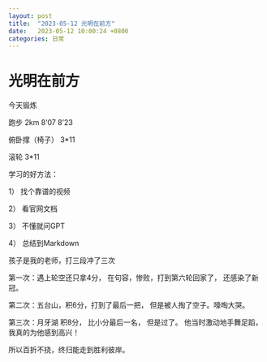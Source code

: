 ```yaml
---
layout: post
title:  "2023-05-12 光明在前方"
date:   2023-05-12 10:00:24 +0800
categories: 日常
---
```


# 光明在前方



今天锻炼

跑步  2km   8‘07    8’23

俯卧撑（椅子）  3*11

滚轮  3*11



学习的好方法： 

1） 找个靠谱的视频

2） 看官网文档

3） 不懂就问GPT

4） 总结到Markdown



孩子是我的老师，打三段冲了三次

第一次：遇上轮空还只拿4分， 在句容，惨败，打到第六轮回家了， 还感染了新冠。

第二次：五台山，积6分，打到了最后一把， 但是被人掏了空子。嚎啕大哭。

第三次：月牙湖   积8分， 比小分最后一名， 但是过了。 他当时激动地手舞足蹈， 我真的为他感到高兴！



所以百折不挠，终归能走到胜利彼岸。



